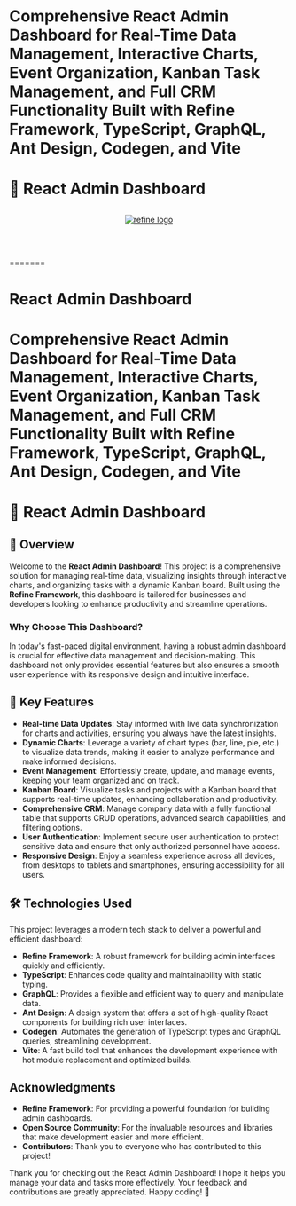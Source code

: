 # **Comprehensive React Admin Dashboard for Real-Time Data Management, Interactive Charts, Event Organization, Kanban Task Management, and Full CRM Functionality Built with Refine Framework, TypeScript, GraphQL, Ant Design, Codegen, and Vite**

# 🌟 React Admin Dashboard

<div align="center" style="margin: 30px;">
    <a href="https://refine.dev">
    <img alt="refine logo" src="https://refine.ams3.cdn.digitaloceanspaces.com/readme/refine-readme-banner.png">
    </a>
</div>
<br/>

=======

# React Admin Dashboard

# Comprehensive React Admin Dashboard for Real-Time Data Management, Interactive Charts, Event Organization, Kanban Task Management, and Full CRM Functionality Built with Refine Framework, TypeScript, GraphQL, Ant Design, Codegen, and Vite

# 🌟 React Admin Dashboard

## 🚀 Overview

Welcome to the **React Admin Dashboard**! This project is a comprehensive solution for managing real-time data, visualizing insights through interactive charts, and organizing tasks with a dynamic Kanban board. Built using the **Refine Framework**, this dashboard is tailored for businesses and developers looking to enhance productivity and streamline operations.

### Why Choose This Dashboard?

In today's fast-paced digital environment, having a robust admin dashboard is crucial for effective data management and decision-making. This dashboard not only provides essential features but also ensures a smooth user experience with its responsive design and intuitive interface.

## 🌟 Key Features

- **Real-time Data Updates**: Stay informed with live data synchronization for charts and activities, ensuring you always have the latest insights.
- **Dynamic Charts**: Leverage a variety of chart types (bar, line, pie, etc.) to visualize data trends, making it easier to analyze performance and make informed decisions.
- **Event Management**: Effortlessly create, update, and manage events, keeping your team organized and on track.
- **Kanban Board**: Visualize tasks and projects with a Kanban board that supports real-time updates, enhancing collaboration and productivity.
- **Comprehensive CRM**: Manage company data with a fully functional table that supports CRUD operations, advanced search capabilities, and filtering options.
- **User Authentication**: Implement secure user authentication to protect sensitive data and ensure that only authorized personnel have access.
- **Responsive Design**: Enjoy a seamless experience across all devices, from desktops to tablets and smartphones, ensuring accessibility for all users.

## 🛠 Technologies Used

This project leverages a modern tech stack to deliver a powerful and efficient dashboard:

- **Refine Framework**: A robust framework for building admin interfaces quickly and efficiently.
- **TypeScript**: Enhances code quality and maintainability with static typing.
- **GraphQL**: Provides a flexible and efficient way to query and manipulate data.
- **Ant Design**: A design system that offers a set of high-quality React components for building rich user interfaces.
- **Codegen**: Automates the generation of TypeScript types and GraphQL queries, streamlining development.
- **Vite**: A fast build tool that enhances the development experience with hot module replacement and optimized builds.

## Acknowledgments

- **Refine Framework**: For providing a powerful foundation for building admin dashboards.
- **Open Source Community**: For the invaluable resources and libraries that make development easier and more efficient.
- **Contributors**: Thank you to everyone who has contributed to this project!

Thank you for checking out the React Admin Dashboard! I hope it helps you manage your data and tasks more effectively. Your feedback and contributions are greatly appreciated. Happy coding! 🎉
